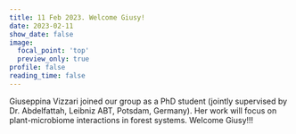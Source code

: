 ```yaml
---
title: 11 Feb 2023. Welcome Giusy!
date: 2023-02-11
show_date: false
image:
  focal_point: 'top'
  preview_only: true
profile: false
reading_time: false
---
```


Giuseppina Vizzari joined our group as a PhD student (jointly supervised by Dr. Abdelfattah, Leibniz ABT, Potsdam, Germany). Her work will focus on plant-microbiome interactions in forest systems. Welcome Giusy!!!

<!--more-->

